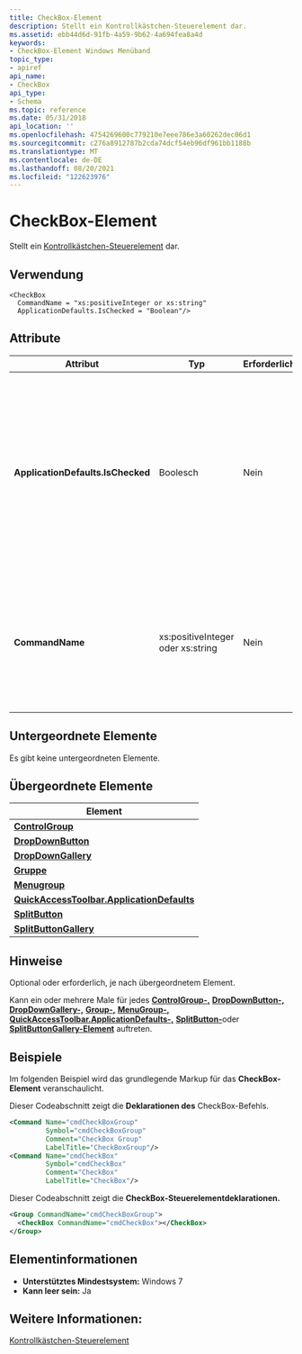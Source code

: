 ```yaml
---
title: CheckBox-Element
description: Stellt ein Kontrollkästchen-Steuerelement dar.
ms.assetid: ebb44d6d-91fb-4a59-9b62-4a694fea8a4d
keywords:
- CheckBox-Element Windows Menüband
topic_type:
- apiref
api_name:
- CheckBox
api_type:
- Schema
ms.topic: reference
ms.date: 05/31/2018
api_location: ''
ms.openlocfilehash: 4754269600c779210e7eee786e3a60262dec06d1
ms.sourcegitcommit: c276a8912787b2cda74dcf54eb96df961bb1188b
ms.translationtype: MT
ms.contentlocale: de-DE
ms.lasthandoff: 08/20/2021
ms.locfileid: "122623976"
---
```

# <a name="checkbox-element"></a>CheckBox-Element

Stellt ein [Kontrollkästchen-Steuerelement](windowsribbon-controls-checkbox.md) dar.

## <a name="usage"></a>Verwendung

``` syntax
<CheckBox
  CommandName = "xs:positiveInteger or xs:string"
  ApplicationDefaults.IsChecked = "Boolean"/>
```

## <a name="attributes"></a>Attribute



<table>
<colgroup>
<col  />
<col  />
<col  />
<col  />
</colgroup>
<thead>
<tr class="header">
<th>Attribut</th>
<th>Typ</th>
<th>Erforderlich</th>
<th>Beschreibung</th>
</tr>
</thead>
<tbody>
<tr class="odd">
<td><strong>ApplicationDefaults.IsChecked</strong><br/></td>
<td>Boolesch<br/></td>
<td>Nein<br/></td>
<td>Dieses Attribut ist nur gültig, wenn <strong>das CheckBox-Element</strong> ein untergeordnetes Element von <a href="windowsribbon-element-quickaccesstoolbar-applicationdefaults.md"><strong>QuickAccessToolbar.ApplicationDefaults ist.</strong></a> <br/> Auf einen der folgenden Werte beschränkt:<br/>
<blockquote>
[!Note]<br />
Das <strong>CheckBox-Kontrollkästchen</strong> unterstützt keinen tertiären oder unbestimmten Zustand.
</blockquote>
<br/> <br/>
<dt><span></span><span></span><strong></strong> (true)<br/> </dt> <dd> Standard. <br/> </dd> <dt><span></span><span></span><strong></strong> (false)<br/> </dt> <dd></dd> </dl></td>
</tr>
<tr class="even">
<td><strong>CommandName</strong><br/></td>
<td>xs:positiveInteger oder xs:string<br/></td>
<td>Nein<br/></td>
<td>Ordnet das Element einem Befehl <a href="windowsribbon-element-command.md"><strong>zu.</strong></a><br/> <br/>
<dt><span></span><span></span><strong></strong> (xs:positiveInteger oder xs:string)<br/> </dt> <dd> Eine Zeichenfolge, ein ganzzahliger Wert zwischen 2 und 59999, einschließlich, oder ein Hexadezimalwert zwischen 0x2 und 0xea5f einschließlich. <br/> Der Wert muss innerhalb des Menüband-XML-Dokuments eindeutig sein. <br/> Maximale Länge: 100 Zeichen. <br/> </dd> </dl></td>
</tr>
</tbody>
</table>



## <a name="child-elements"></a>Untergeordnete Elemente

Es gibt keine untergeordneten Elemente.

## <a name="parent-elements"></a>Übergeordnete Elemente



| Element                                                                                                                   |
|---------------------------------------------------------------------------------------------------------------------------|
| [**ControlGroup**](windowsribbon-element-controlgroup.md)<br/>                                                     |
| [**DropDownButton**](windowsribbon-element-dropdownbutton.md)<br/>                                                 |
| [**DropDownGallery**](windowsribbon-element-dropdowngallery.md)<br/>                                               |
| [**Gruppe**](windowsribbon-element-group.md)<br/>                                                                   |
| [**Menugroup**](windowsribbon-element-menugroup.md)<br/>                                                           |
| [**QuickAccessToolbar.ApplicationDefaults**](windowsribbon-element-quickaccesstoolbar-applicationdefaults.md)<br/> |
| [**SplitButton**](windowsribbon-element-splitbutton.md)<br/>                                                       |
| [**SplitButtonGallery**](windowsribbon-element-splitbuttongallery.md)<br/>                                         |



## <a name="remarks"></a>Hinweise

Optional oder erforderlich, je nach übergeordnetem Element.

Kann ein oder mehrere Male für jedes [**ControlGroup-,**](windowsribbon-element-controlgroup.md) [**DropDownButton-,**](windowsribbon-element-dropdownbutton.md) [**DropDownGallery-,**](windowsribbon-element-dropdowngallery.md) [**Group-,**](windowsribbon-element-group.md) [**MenuGroup-,**](windowsribbon-element-menugroup.md) [**QuickAccessToolbar.ApplicationDefaults-,**](windowsribbon-element-quickaccesstoolbar-applicationdefaults.md) [**SplitButton-**](windowsribbon-element-splitbutton.md)oder [**SplitButtonGallery-Element**](windowsribbon-element-splitbuttongallery.md) auftreten.

## <a name="examples"></a>Beispiele

Im folgenden Beispiel wird das grundlegende Markup für das **CheckBox-Element** veranschaulicht.

Dieser Codeabschnitt zeigt die **Deklarationen des** CheckBox-Befehls.


```XML
<Command Name="cmdCheckBoxGroup"
         Symbol="cmdCheckBoxGroup"
         Comment="CheckBox Group"
         LabelTitle="CheckBoxGroup"/>
<Command Name="cmdCheckBox"
         Symbol="cmdCheckBox"
         Comment="CheckBox"
         LabelTitle="CheckBox"/>
```



Dieser Codeabschnitt zeigt die **CheckBox-Steuerelementdeklarationen.**


```XML
<Group CommandName="cmdCheckBoxGroup">
  <CheckBox CommandName="cmdCheckBox"></CheckBox>
</Group>
```



## <a name="element-information"></a>Elementinformationen

* **Unterstütztes Mindestsystem:** Windows 7
* **Kann leer sein:** Ja


## <a name="see-also"></a>Weitere Informationen:

<dl> <dt>

[Kontrollkästchen-Steuerelement](windowsribbon-controls-checkbox.md)
</dt> </dl>

 

 






